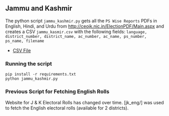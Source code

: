 ## Jammu and Kashmir

The python script `jammu_kashmir.py` gets all the `PS Wise Reports` PDFs in English, Hindi, and Urdu from http://ceojk.nic.in/ElectionPDF/Main.aspx and creates a CSV `jammu_kasmir.csv` with the following fields: `language, district_number, district_name, ac_number, ac_name, ps_number, ps_name, filename`

* [CSV File](jammu_kashmir.csv)

### Running the script

```
pip install -r requirements.txt
python jammu_kashmir.py
```

### Previous Script for Fetching English Rolls

Website for J & K Electoral Rolls has changed over time.  [jk_eng/] was used to fetch the English electoral rolls (available for 2 districts).

